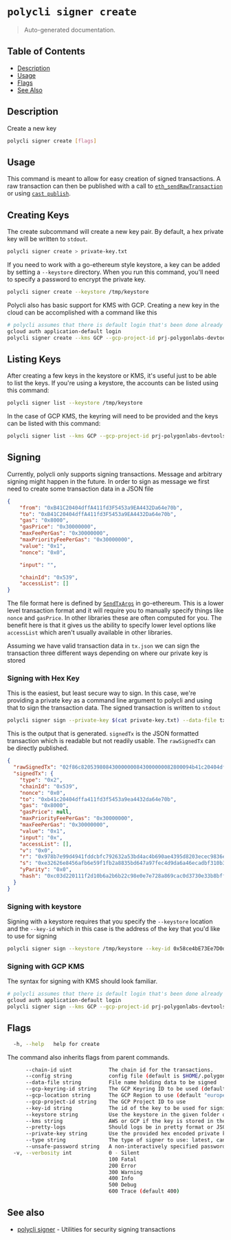 # `polycli signer create`

> Auto-generated documentation.

## Table of Contents

- [Description](#description)
- [Usage](#usage)
- [Flags](#flags)
- [See Also](#see-also)

## Description

Create a new key

```bash
polycli signer create [flags]
```

## Usage

This command is meant to allow for easy creation of signed transactions. A raw transaction can then be published with a call to
[`eth_sendRawTransaction`](https://ethereum.org/en/developers/docs/apis/json-rpc/#eth_sendrawtransaction) or using [`cast publish`](https://book.getfoundry.sh/reference/cast/cast-publish).

## Creating Keys

The create subcommand will create a new key pair. By default, a hex private key will be written to `stdout`.
```bash
polycli signer create > private-key.txt
```

If you need to work with a go-ethereum style keystore, a key can be added by setting a `--keystore` directory. When you run this command, you'll need to specify a password to encrypt the private key.

```bash
polycli signer create --keystore /tmp/keystore
```

Polycli also has basic support for KMS with GCP. Creating a new key in the cloud can be accomplished with a command like this

```bash
# polycli assumes that there is default login that's been done already
gcloud auth application-default login
polycli signer create --kms GCP --gcp-project-id prj-polygonlabs-devtools-dev --key-id jhilliard-trash
```

## Listing Keys

After creating a few keys in the keystore or KMS, it's useful just to be able to list the keys. If you're using a keystore, the accounts can be listed using this command:

```bash
polycli signer list --keystore /tmp/keystore
```

In the case of GCP KMS, the keyring will need to be provided and the keys can be listed with this command:

```bash
polycli signer list --kms GCP --gcp-project-id prj-polygonlabs-devtools-dev --gcp-keyring-id polycli-keyring
```

## Signing

Currently, polycli only supports signing transactions. Message and arbitrary signing might happen in the future. In order to sign as message we first need to create some transaction data in a JSON file

```json
{
    "from": "0xB41C20404dffA411fd3F5453a9EA4432Da64e70b",
    "to": "0xB41C20404dffA411fd3F5453a9EA4432Da64e70b",
    "gas": "0x8000",
    "gasPrice": "0x30000000",
    "maxFeePerGas": "0x30000000",
    "maxPriorityFeePerGas": "0x30000000",
    "value": "0x1",
    "nonce": "0x0",

    "input": "",

    "chainId": "0x539",
    "accessList": []
}
```

The file format here is defined by [`SendTxArgs`](https://pkg.go.dev/github.com/ethereum/go-ethereum@v1.13.7/signer/core/apitypes#SendTxArgs) in go-ethereum. This is a lower level transaction format and it will require you to manually specify things like `nonce` and `gasPrice`. In other libraries these are often computed for you.
The benefit here is that it gives us the ability to specify lower level options like `accessList` which aren't usually available in other libraries.

Assuming we have valid transaction data in `tx.json` we can sign the transaction three different ways depending on where our private key is stored

### Signing with Hex Key

This is the easiest, but least secure way to sign. In this case, we're providing a private key as a command line argument to polycli and using that to sign the transaction data. The signed transaction is written to `stdout`
```bash
polycli signer sign --private-key $(cat private-key.txt) --data-file tx.json  --chain-id 1337 | jq '.'
```

This is the output that is generated. `signedTx` is the JSON formatted transaction which is readable but not readily usable. The `rawSignedTx` can be directly published.

```json
{
  "rawSignedTx": "02f86c820539808430000000843000000082800094b41c20404dffa411fd3f5453a9ea4432da64e70b0180c080a0978b7e99d4941fddcbfc792632a53bd4ac4b690ae4395d8203ecec9836e53dd8a00e32626e8456afb6e59f1fb2a8835bd647a97fec4d9da6a46ecadbf310b345d6",
  "signedTx": {
    "type": "0x2",
    "chainId": "0x539",
    "nonce": "0x0",
    "to": "0xb41c20404dffa411fd3f5453a9ea4432da64e70b",
    "gas": "0x8000",
    "gasPrice": null,
    "maxPriorityFeePerGas": "0x30000000",
    "maxFeePerGas": "0x30000000",
    "value": "0x1",
    "input": "0x",
    "accessList": [],
    "v": "0x0",
    "r": "0x978b7e99d4941fddcbfc792632a53bd4ac4b690ae4395d8203ecec9836e53dd8",
    "s": "0xe32626e8456afb6e59f1fb2a8835bd647a97fec4d9da6a46ecadbf310b345d6",
    "yParity": "0x0",
    "hash": "0xc03d220111f2d10b6a2b6b22c98e0e7e728a869cac0d3730e33b8bff683d677d"
  }
}
```

### Signing with keystore

Signing with a keystore requires that you specify the `--keystore` location and the `--key-id` which in this case is the address of the key that you'd like to use for signing

```bash
polycli signer sign --keystore /tmp/keystore --key-id 0x58ce4bE73Ee7D0dee75395Ef662e98F91AD2E740 --data-file tx.json --chain-id 1337
```

### Signing with GCP KMS

The syntax for signing with KMS should look familiar.

```bash
# polycli assumes that there is default login that's been done already
gcloud auth application-default login
polycli signer sign --kms GCP --gcp-project-id prj-polygonlabs-devtools-dev --key-id jhilliard-trash --data-file tx.json --chain-id 1337
```

## Flags

```bash
  -h, --help   help for create
```

The command also inherits flags from parent commands.

```bash
      --chain-id uint            The chain id for the transactions.
      --config string            config file (default is $HOME/.polygon-cli.yaml)
      --data-file string         File name holding data to be signed
      --gcp-keyring-id string    The GCP Keyring ID to be used (default "polycli-keyring")
      --gcp-location string      The GCP Region to use (default "europe-west2")
      --gcp-project-id string    The GCP Project ID to use
      --key-id string            The id of the key to be used for signing
      --keystore string          Use the keystore in the given folder or file
      --kms string               AWS or GCP if the key is stored in the cloud
      --pretty-logs              Should logs be in pretty format or JSON (default true)
      --private-key string       Use the provided hex encoded private key
      --type string              The type of signer to use: latest, cancun, london, eip2930, eip155 (default "london")
      --unsafe-password string   A non-interactively specified password for unlocking the keystore
  -v, --verbosity int            0 - Silent
                                 100 Fatal
                                 200 Error
                                 300 Warning
                                 400 Info
                                 500 Debug
                                 600 Trace (default 400)
```

## See also

- [polycli signer](polycli_signer.md) - Utilities for security signing transactions
